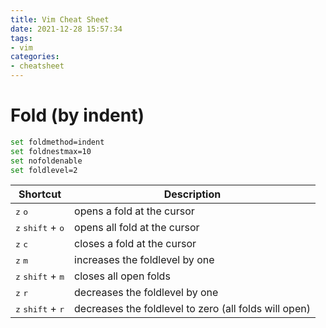 ```yaml
---
title: Vim Cheat Sheet
date: 2021-12-28 15:57:34
tags:
- vim
categories:
- cheatsheet
---
```


# Fold (by indent) #

```bash
set foldmethod=indent   
set foldnestmax=10
set nofoldenable
set foldlevel=2
```

<!-- more -->

| Shortcut                                     | Description                                           |
|----------------------------------------------|-------------------------------------------------------|
| <kbd>z</kbd> <kbd>o</kbd>                    | opens a fold at the cursor                            |
| <kbd>z</kbd> <kbd>shift</kbd> + <kbd>o</kbd> | opens all fold at the cursor                          |
| <kbd>z</kbd> <kbd>c</kbd>                    | closes a fold at the cursor                           |
| <kbd>z</kbd> <kbd>m</kbd>                    | increases the foldlevel by one                        |
| <kbd>z</kbd> <kbd>shift</kbd> + <kbd>m</kbd> | closes all open folds                                 |
| <kbd>z</kbd> <kbd>r</kbd>                    | decreases the foldlevel by one                        |
| <kbd>z</kbd> <kbd>shift</kbd> + <kbd>r</kbd> | decreases the foldlevel to zero (all folds will open) |
